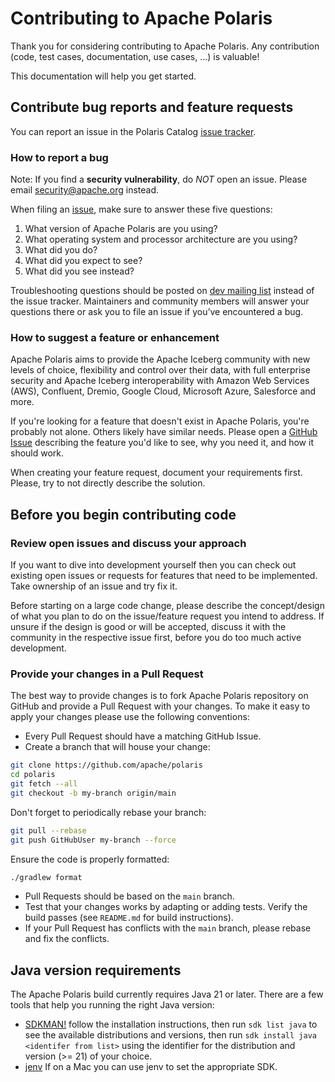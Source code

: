 <!--
  Licensed to the Apache Software Foundation (ASF) under one
  or more contributor license agreements.  See the NOTICE file
  distributed with this work for additional information
  regarding copyright ownership.  The ASF licenses this file
  to you under the Apache License, Version 2.0 (the
  "License"); you may not use this file except in compliance
  with the License.  You may obtain a copy of the License at

   http://www.apache.org/licenses/LICENSE-2.0

  Unless required by applicable law or agreed to in writing,
  software distributed under the License is distributed on an
  "AS IS" BASIS, WITHOUT WARRANTIES OR CONDITIONS OF ANY
  KIND, either express or implied.  See the License for the
  specific language governing permissions and limitations
  under the License.
-->

# Contributing to Apache Polaris

Thank you for considering contributing to Apache Polaris. Any contribution (code, test cases, documentation, use cases, ...) is valuable!

This documentation will help you get started. 

## Contribute bug reports and feature requests 

You can report an issue in the Polaris Catalog [issue tracker](https://github.com/apache/polaris/issues). 

### How to report a bug

Note: If you find a  **security vulnerability**, do _NOT_  open an issue. Please email security@apache.org instead.

When filing an [issue](https://github.com/apache/polaris/issues), make sure to answer these five questions:
1. What version of Apache Polaris are you using?
2. What operating system and processor architecture are you using?
3. What did you do?
4. What did you expect to see?
5. What did you see instead?

Troubleshooting questions should be posted on [dev mailing list](https://lists.apache.org/list.html?dev@polaris.apache.org) instead of the issue tracker. Maintainers and community members will answer your questions there or ask you to file an issue if you’ve encountered a bug. 

### How to suggest a feature or enhancement

Apache Polaris aims to provide the Apache Iceberg community with new levels of choice, flexibility and control over their data, with full enterprise security and Apache Iceberg interoperability with Amazon Web Services (AWS), Confluent, Dremio, Google Cloud, Microsoft Azure, Salesforce and more.

If you're looking for a feature that doesn't exist in Apache Polaris, you're probably not alone. Others likely have similar needs. Please open a [GitHub Issue](https://github.com/apache/polaris/issues) describing the feature you'd like to see, why you need it, and how it should work.

When creating your feature request, document your requirements first. Please, try to not directly describe the solution.


## Before you begin contributing code 

### Review open issues and discuss your approach

If you want to dive into development yourself then you can check out existing open issues or requests for features that need to be implemented. Take ownership of an issue and try fix it. 

Before starting on a large code change, please describe the concept/design of what you plan to do on the issue/feature request you intend to address. If unsure if the design is good or will be accepted, discuss it with the community in the respective issue first, before you do too much active development. 

### Provide your changes in a Pull Request

The best way to provide changes is to fork Apache Polaris repository on GitHub and provide a Pull Request with your changes. To make it easy to apply your changes please use the following conventions:

* Every Pull Request should have a matching GitHub Issue.
* Create a branch that will house your change:

```bash
git clone https://github.com/apache/polaris
cd polaris
git fetch --all
git checkout -b my-branch origin/main
```

  Don't forget to periodically rebase your branch:

```bash
git pull --rebase
git push GitHubUser my-branch --force
```

  Ensure the code is properly formatted:

```bash
./gradlew format
```

* Pull Requests should be based on the `main` branch.
* Test that your changes works by adapting or adding tests. Verify the build passes (see `README.md` for build instructions).
* If your Pull Request has conflicts with the `main` branch, please rebase and fix the conflicts.

## Java version requirements

The Apache Polaris build currently requires Java 21 or later. There are a few tools that help you running the right Java version:

* [SDKMAN!](https://sdkman.io/) follow the installation instructions, then run `sdk list java` to see the available distributions and versions, then run `sdk install java <identifer from list>` using the identifier for the distribution and version (>= 21) of your choice.
* [jenv](https://www.jenv.be/) If on a Mac you can use jenv to set the appropriate SDK.

